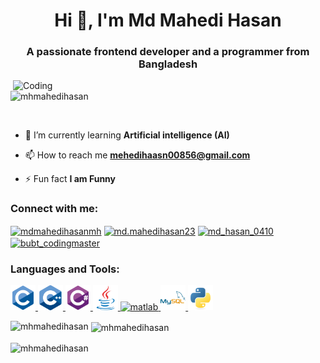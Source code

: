 <h1 align="center">Hi 👋, I'm Md Mahedi Hasan</h1>
<h3 align="center">A passionate frontend developer and a programmer from Bangladesh</h3>
<img align="right" alt="Coding" width="500"src="https://i.pinimg.com/originals/74/63/59/74635989b770a38189fff31a8ef152ea.gif">
<p align="left"> <img src="https://komarev.com/ghpvc/?username=mhmahedihasan&label=Profile%20views&color=0e75b6&style=flat" alt="mhmahedihasan" /> </p>
<p align="left"> <a href="https://twitter.com/" target="blank"><img src="https://img.shields.io/twitter/follow/?logo=twitter&style=for-the-badge" alt="" /></a> </p>

- 🌱 I’m currently learning **Artificial intelligence (AI)**

- 📫 How to reach me **mehedihaasn00856@gmail.com**

- ⚡ Fun fact **I am Funny**

<h3 align="left">Connect with me:</h3>
<p align="left">
<a href="https://linkedin.com/in/mdmahedihasanmh" target="blank"><img align="center" src="https://raw.githubusercontent.com/rahuldkjain/github-profile-readme-generator/master/src/images/icons/Social/linked-in-alt.svg" alt="mdmahedihasanmh" height="30" width="40" /></a>
<a href="https://fb.com/md.mahedihasan23" target="blank"><img align="center" src="https://raw.githubusercontent.com/rahuldkjain/github-profile-readme-generator/master/src/images/icons/Social/facebook.svg" alt="md.mahedihasan23" height="30" width="40" /></a>
<a href="https://instagram.com/md_hasan_0410" target="blank"><img align="center" src="https://raw.githubusercontent.com/rahuldkjain/github-profile-readme-generator/master/src/images/icons/Social/instagram.svg" alt="md_hasan_0410" height="30" width="40" /></a>
<a href="https://codeforces.com/profile/bubt_codingmaster" target="blank"><img align="center" src="https://raw.githubusercontent.com/rahuldkjain/github-profile-readme-generator/master/src/images/icons/Social/codeforces.svg" alt="bubt_codingmaster" height="30" width="40" /></a>
</p>

<h3 align="left">Languages and Tools:</h3>
<p align="left"> <a href="https://www.cprogramming.com/" target="_blank" rel="noreferrer"> <img src="https://raw.githubusercontent.com/devicons/devicon/master/icons/c/c-original.svg" alt="c" width="40" height="40"/> </a> <a href="https://www.w3schools.com/cpp/" target="_blank" rel="noreferrer"> <img src="https://raw.githubusercontent.com/devicons/devicon/master/icons/cplusplus/cplusplus-original.svg" alt="cplusplus" width="40" height="40"/> </a> <a href="https://www.w3schools.com/cs/" target="_blank" rel="noreferrer"> <img src="https://raw.githubusercontent.com/devicons/devicon/master/icons/csharp/csharp-original.svg" alt="csharp" width="40" height="40"/> </a> <a href="https://www.java.com" target="_blank" rel="noreferrer"> <img src="https://raw.githubusercontent.com/devicons/devicon/master/icons/java/java-original.svg" alt="java" width="40" height="40"/> </a> <a href="https://www.mathworks.com/" target="_blank" rel="noreferrer"> <img src="https://upload.wikimedia.org/wikipedia/commons/2/21/Matlab_Logo.png" alt="matlab" width="40" height="40"/> </a> <a href="https://www.mysql.com/" target="_blank" rel="noreferrer"> <img src="https://raw.githubusercontent.com/devicons/devicon/master/icons/mysql/mysql-original-wordmark.svg" alt="mysql" width="40" height="40"/> </a> <a href="https://www.python.org" target="_blank" rel="noreferrer"> <img src="https://raw.githubusercontent.com/devicons/devicon/master/icons/python/python-original.svg" alt="python" width="40" height="40"/> </a> </p>

<p><img align="left" src="https://github-readme-stats.vercel.app/api/top-langs?username=mhmahedihasan&show_icons=true&locale=en&layout=compact" alt="mhmahedihasan" /></p>

<p>&nbsp;<img align="center" src="https://github-readme-stats.vercel.app/api?username=mhmahedihasan&show_icons=true&locale=en" alt="mhmahedihasan" /></p>

<p><img align="center" src="https://github-readme-streak-stats.herokuapp.com/?user=mhmahedihasan&" alt="mhmahedihasan" /></p>
